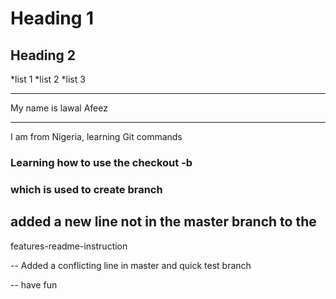 # Heading 1
## Heading 2

*list 1
*list 2
*list 3

****
My name is lawal Afeez
****

I am from Nigeria, learning Git commands 

### Learning how to use the checkout -b
### which is used to create branch
## added a new line not in the master branch to the 
features-readme-instruction


-- Added a conflicting line in master and quick test branch

-- have fun